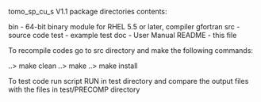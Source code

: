 tomo_sp_cu_s V1.1 package directories contents:

bin    - 64-bit binary module for RHEL 5.5 or later,
         compiler gfortran
src    - source code
test   - example test
doc    - User Manual
README - this file

To recompile codes go to src directory and make the following commands:

..> make clean
..> make
..> make install

To test code run script RUN in test directory and compare
the output files with the files in test/PRECOMP directory
